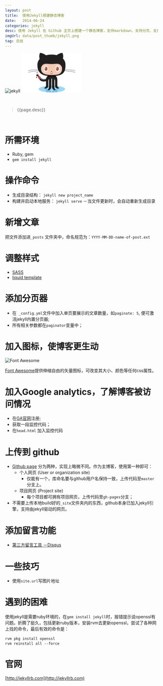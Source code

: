 ```yaml
---
layout: post
title:  使用Jekyll搭建静态博客
date:   2014-06-24
categories: jekyll
desc: 使用 Jekyll 在 Github 主页上搭建一个静态博客，支持markdown、支持分页、支持留言，并加入 Google analytics 代码追踪博客被浏览情况。
imgUrl: data/post_thumb/jekyll.png
tag: 总结
---
```


![jekyll]({{site.url}}data/post_thumb/jekyll.png) ![jekyll](/data/post_imgs/jekyll-gitcat.png)

<br/>

> {{page.desc}}

<br/>

# 所需环境
	
- Ruby, gem
- `gem install jekyll` 

# 操作命令
	
- 生成目录结构： `jekyll new project_name`
- 构建并启动本地服务： `jekyll serve` －当文件更新时，会自动重新生成目录

# 新增文章
	
把文件添加进`_posts` 文件夹中，命名规范为：`YYYY-MM-DD-name-of-post.ext` 

# 调整样式

- [SASS](http://sass-lang.com/)
- [liquid template](https://github.com/Shopify/liquid/wiki/Liquid-for-Designers)


# 添加分页器
	
- 在` _config.yml`文件中加入单页要展示的文章数量，如`paginate: 5`, 便可激活jekyll内置分页器;
- 所有相关参数都在`paginator`变量中；

# 加入图标，使博客更生动

![Font Awesome]({{site.url}}data/post_imgs/fontawesome.png)

[Font Awesome](http://fortawesome.github.io/Font-Awesome/)提供伸缩自由的矢量图标，可改变其大小、颜色等任何css属性。


# 加入Google analytics，了解博客被访问情况

- 在[GA官网](https://www.google.com/analytics/)注册;
- 获取一段监控代码；
- 在`head.html` 加入监控代码

# 上传到 github

- [Github page](https://pages.github.com/) 分为两种，实现上略微不同。作为主博客，使用第一种即可：
	- 个人网页 (User or organization site)
		- 仅能有一个，库命名要与github用户名保持一致，上传代码至`master`分支上。
	- 项目网页 (Project site)
		- 每个项目都可拥有项目网页，上传代码至`gh-pages`分支；
- 不需要上传本地build好的`_site`文件夹内的东西，github本身已加入jekyll引擎，支持由jekyll驱动的网页。
 
# 添加留言功能

- [第三方留言工具 －Disqus](https://disqus.com/)


# 一些技巧

- 使用`site.url`写图片地址

# 遇到的困难
	
使用jekyll是需要ruby环境的，在`gem install jekyll`时，报错提示说openssl有问题。折腾了挺久，包括更新ruby版本，安装rvm去更新openssl，尝试了各种网上找的命令，最后有效的命令是：

	rvm pkg install openssl
	rvm reinstall all --force

# 官网

[http://jekyllrb.com](http://jekyllrb.com)

